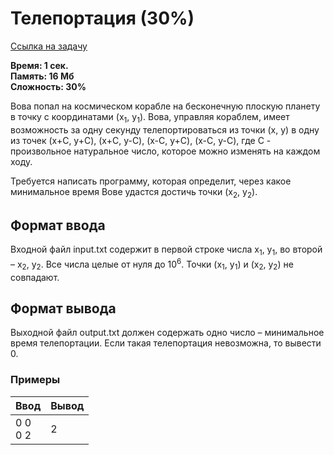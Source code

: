 <h1 class="title">Телепортация (30%)</h1>
<p><a href="https://acmp.ru/index.asp?main=task&id_task=330" target="_blank">Ссылка на задачу</a></p>
<p><b>Время: 1 сек.<br>Память: 16 Мб<br>Сложность: 30%</b></p>
<p>Вова попал на космическом корабле на бесконечную плоскую планету в точку с координатами (x<sub>1</sub>, y<sub>1</sub>). Вова, управляя кораблем, имеет возможность за одну секунду телепортироваться из точки (x, y) в одну из точек (x+C, y+C), (x+C, y-C), (x-C, y+C), (x-C, y-C), где C - произвольное натуральное число, которое можно изменять на каждом ходу.</p>
<p>Требуется написать программу, которая определит, через какое минимальное время Вове удастся достичь точки (x<sub>2</sub>, y<sub>2</sub>).</p>
<h2>Формат ввода</h2>
<p>Входной файл input.txt содержит в первой строке числа x<sub>1</sub>, y<sub>1</sub>, во второй – x<sub>2</sub>, y<sub>2</sub>. Все числа целые от нуля до 10<sup>6</sup>. Точки (x<sub>1</sub>, y<sub>1</sub>) и (x<sub>2</sub>, y<sub>2</sub>) не совпадают.</p>
<h2>Формат вывода</h2>
<p>Выходной файл output.txt должен содержать одно число – минимальное время телепортации. Если такая телепортация невозможна, то вывести 0.</p>
<h3>Примеры</h3>
<table class="sample-tests">
  <thead>
     <tr>
        <th>Ввод</th>
        <th>Вывод</th>
     </tr>
  </thead>
  <tbody>
     <tr>
        <td>0 0<br>
            0 2</td>
        <td>2</td>
     </tr>
  </tbody>
</table>